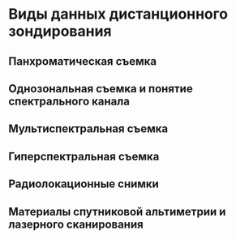 # Виды данных дистанционного зондирования

## Панхроматическая съемка

## Однозональная съемка и понятие спектрального канала

## Мультиспектральная съемка

## Гиперспектральная съемка

## Радиолокационные снимки

## Материалы спутниковой альтиметрии и лазерного сканирования